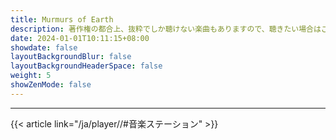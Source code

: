 ```yaml
---
title: Murmurs of Earth
description: 著作権の都合上、抜粋でしか聴けない楽曲もありますので、聴きたい場合はご自身で検索してください。
date: 2024-01-01T10:11:15+08:00
showdate: false
layoutBackgroundBlur: false
layoutBackgroundHeaderSpace: false
weight: 5
showZenMode: false
---
```

<link rel="stylesheet" href="https://cdn.jsdelivr.net/npm/aplayer/dist/APlayer.min.css">
<script src="https://cdn.jsdelivr.net/npm/aplayer/dist/APlayer.min.js"></script>
<script src="https://cdn.jsdelivr.net/npm/meting@2.0.1/dist/Meting.min.js"></script>
<script src="https://cdn.jsdelivr.net/npm/color-thief@2.2.5/js/color-thief.min.js"></script>
<span style="color:#111827">
<meting-js server="netease" type="album" id="2848433" autoplay="true" listFolded="true"></meting-js>
</span><hr/>
{{< article link="/ja/player//#音楽ステーション" >}}